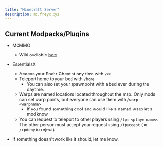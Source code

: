 ```yaml
---
title: "Minecraft Server"
description: mc.freyc.xyz
---
```


## Current Modpacks/Plugins

* MCMMO
  * Wiki available [here](https://mcmmo.org/wiki/Main_Page)
* EssentialsX
  * Access your Ender Chest at any time with `/ec`
  * Teleport home to your bed with `/home`
    * You can also set your spawnpoint with a bed even during the daytime.
  * Warps are named locations located throughout the map. Only mods can set warp points, but everyone can use them with `/warp <warpname>`
    * If you found something cool and would like a named warp let a mod know
  * You can request to teleport to other players using `/tpa <playername>`. The other person must accept your request using `/tpaccept` ( or `/tpdeny` to reject).

* If something doesn't work like it should, let me know.